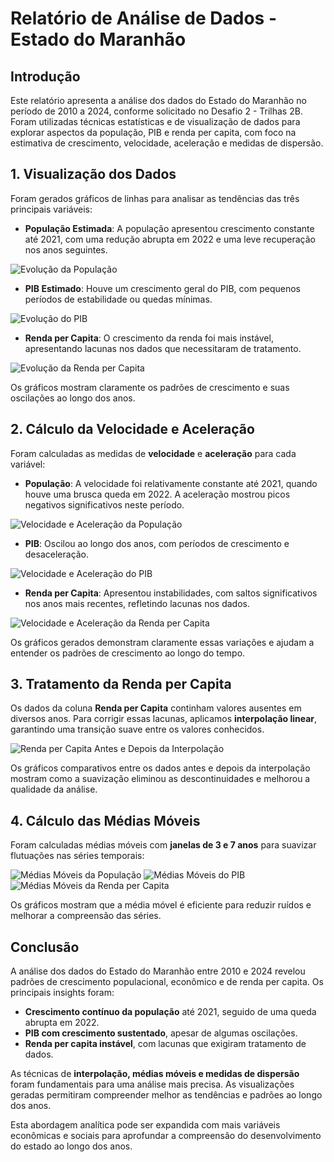 # Relatório de Análise de Dados - Estado do Maranhão

## Introdução
Este relatório apresenta a análise dos dados do Estado do Maranhão no período de 2010 a 2024, conforme solicitado no Desafio 2 - Trilhas 2B. Foram utilizadas técnicas estatísticas e de visualização de dados para explorar aspectos da população, PIB e renda per capita, com foco na estimativa de crescimento, velocidade, aceleração e medidas de dispersão.

## 1. Visualização dos Dados

Foram gerados gráficos de linhas para analisar as tendências das três principais variáveis:
- **População Estimada**: A população apresentou crescimento constante até 2021, com uma redução abrupta em 2022 e uma leve recuperação nos anos seguintes.

![Evolução da População](assets/output-1.png)

- **PIB Estimado**: Houve um crescimento geral do PIB, com pequenos períodos de estabilidade ou quedas mínimas.

![Evolução do PIB](assets/output-2.png)

- **Renda per Capita**: O crescimento da renda foi mais instável, apresentando lacunas nos dados que necessitaram de tratamento.

![Evolução da Renda per Capita](assets/output-3.png)

Os gráficos mostram claramente os padrões de crescimento e suas oscilações ao longo dos anos.

## 2. Cálculo da Velocidade e Aceleração

Foram calculadas as medidas de **velocidade** e **aceleração** para cada variável:
- **População**: A velocidade foi relativamente constante até 2021, quando houve uma brusca queda em 2022. A aceleração mostrou picos negativos significativos neste período.

![Velocidade e Aceleração da População](assets/output-4.png)

- **PIB**: Oscilou ao longo dos anos, com períodos de crescimento e desaceleração.

![Velocidade e Aceleração do PIB](assets/output-5.png)

- **Renda per Capita**: Apresentou instabilidades, com saltos significativos nos anos mais recentes, refletindo lacunas nos dados.

![Velocidade e Aceleração da Renda per Capita](assets/output-6.png)

Os gráficos gerados demonstram claramente essas variações e ajudam a entender os padrões de crescimento ao longo do tempo.

## 3. Tratamento da Renda per Capita

Os dados da coluna **Renda per Capita** continham valores ausentes em diversos anos. Para corrigir essas lacunas, aplicamos **interpolação linear**, garantindo uma transição suave entre os valores conhecidos.

![Renda per Capita Antes e Depois da Interpolação](assets/output-7.png)

Os gráficos comparativos entre os dados antes e depois da interpolação mostram como a suavização eliminou as descontinuidades e melhorou a qualidade da análise.

## 4. Cálculo das Médias Móveis

Foram calculadas médias móveis com **janelas de 3 e 7 anos** para suavizar flutuações nas séries temporais:

![Médias Móveis da População](assets/output-8.png)
![Médias Móveis do PIB](assets/output-9.png)
![Médias Móveis da Renda per Capita](assets/output-10.png)

Os gráficos mostram que a média móvel é eficiente para reduzir ruídos e melhorar a compreensão das séries.

## Conclusão

A análise dos dados do Estado do Maranhão entre 2010 e 2024 revelou padrões de crescimento populacional, econômico e de renda per capita. Os principais insights foram:
- **Crescimento contínuo da população** até 2021, seguido de uma queda abrupta em 2022.
- **PIB com crescimento sustentado**, apesar de algumas oscilações.
- **Renda per capita instável**, com lacunas que exigiram tratamento de dados.

As técnicas de **interpolação, médias móveis e medidas de dispersão** foram fundamentais para uma análise mais precisa. As visualizações geradas permitiram compreender melhor as tendências e padrões ao longo dos anos.

Esta abordagem analítica pode ser expandida com mais variáveis econômicas e sociais para aprofundar a compreensão do desenvolvimento do estado ao longo dos anos.